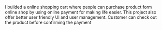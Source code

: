 I builded a online shopping cart where people can purchase product form online shop by using online payment for making life easier. This project also offer better user friendly UI and user management. Customer can check out the product before confirming the payment
